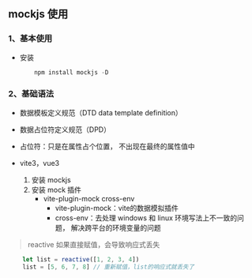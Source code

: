 ## mockjs 使用

### 1、基本使用

- 安装

    ```js
        npm install mockjs -D
    ```

### 2、基础语法

- 数据模板定义规范（DTD data template definition）
- 数据占位符定义规范（DPD）
- 占位符：只是在属性占个位置， 不出现在最终的属性值中

- vite3，vue3
  1. 安装 mockjs
  2. 安装 mock 插件
        - vite-plugin-mock cross-env
            - vite-plugin-mock：vite的数据模拟插件
            - cross-env：去处理 windows 和 linux 环境写法上不一致的问题， 解决跨平台的环境变量的问题

> reactive 如果直接赋值，会导致响应式丢失

```js
    let list = reactive([1, 2, 3, 4])
    list = [5, 6, 7, 8] // 重新赋值，list的响应式就丢失了
```
